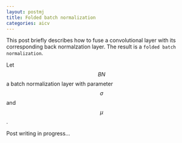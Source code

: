 ```yaml
---
layout: postmj
title: Folded batch normalization
categories: aicv
---
```



This post briefly describes how to fuse a convolutional layer with its corresponding back normalzation layer. The result is a `folded batch normalization`.

Let $$BN$$ a batch normalization layer with parameter $$\sigma$$ and $$\mu$$.

Post writing in progress...
